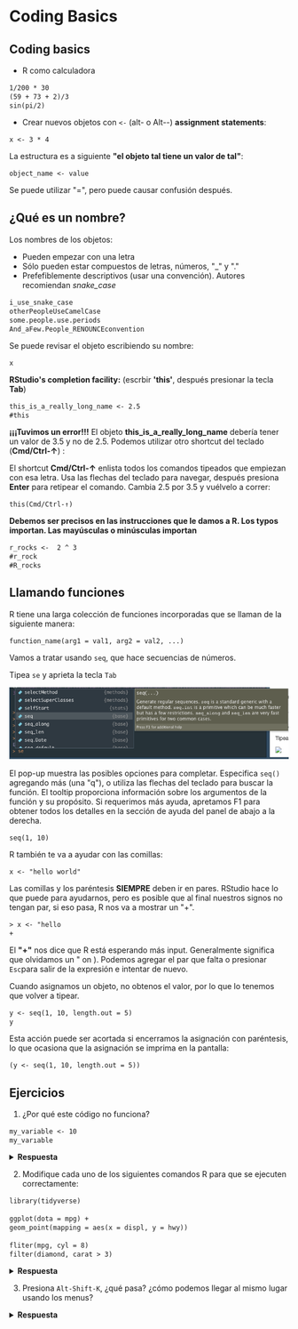 # Coding Basics
 
## Coding basics

* R como calculadora

```{r calculadora}
1/200 * 30
(59 + 73 + 2)/3
sin(pi/2)
```

* Crear nuevos objetos con `<-` (alt- o Alt--) **assignment statements**:
```{r objetos}
x <- 3 * 4
```

La estructura es a siguiente **"el objeto tal tiene un valor de tal"**:

```
object_name <- value
```

Se puede utilizar "=", pero puede causar confusión después.

## ¿Qué es un nombre?

Los nombres de los objetos:

* Pueden empezar con una letra
* Sólo pueden estar compuestos de letras, números, "_" y "."
* Prefefiblemente descriptivos (usar una convención). Autores recomiendan *snake_case*

```
i_use_snake_case
otherPeopleUseCamelCase
some.people.use.periods
And_aFew.People_RENOUNCEconvention
```

Se puede revisar el objeto escribiendo su nombre:

```{r}
x
```

**RStudio's completion facility:** (escrbir **'this'**, después presionar la tecla **Tab**)

```{r tab_ejemplo}
this_is_a_really_long_name <- 2.5
#this
```

**¡¡¡Tuvimos un error!!!**
El objeto **this_is_a_really_long_name** debería tener un valor de 3.5 y no de 2.5. Podemos utilizar otro shortcut del teclado (**Cmd/Ctrl-↑**) :


El shortcut **Cmd/Ctrl-↑** enlista todos los comandos tipeados que empiezan con esa letra. Usa las flechas del teclado para navegar, después presiona **Enter** para retipear el comando. Cambia 2.5 por 3.5 y vuélvelo a correr:

```
this(Cmd/Ctrl-↑) 
```

**Debemos ser precisos en las instrucciones que le damos a R. Los typos importan. Las mayúsculas o minúsculas importan**

```{r}
r_rocks <-  2 ^ 3
#r_rock
#R_rocks
```

## Llamando funciones

R tiene una larga colección de funciones incorporadas que se llaman de la siguiente manera:

```
function_name(arg1 = val1, arg2 = val2, ...)
```

Vamos a tratar usando `seq`, que hace secuencias de números.

Tipea `se` y aprieta la tecla `Tab`

![](se.png)

El pop-up muestra las posibles opciones para completar. Especifica `seq()` agregando más (una "q"), o utiliza las flechas del teclado para buscar la función. El tooltip proporciona información sobre los argumentos de la función y su propósito. Si requerimos más ayuda, apretamos F1 para obtener todos los detalles en la sección de ayuda del panel de abajo a la derecha. 

```{r}
seq(1, 10)
```

R también te va a ayudar con las comillas:

```
x <- "hello world" 
```

Las comillas y los paréntesis **SIEMPRE** deben ir en pares. RStudio hace lo que puede para ayudarnos, pero es posible que al final nuestros signos no tengan par, si eso pasa, R nos va a mostrar un "+".

```
> x <- "hello 
+
```

El  **"+"** nos dice que R está esperando más input. Generalmente significa que olvidamos un " on ). Podemos agregar el par que falta o presionar `Esc`para salir de la expresión e intentar de nuevo. 

Cuando asignamos un objeto, no obtenos el valor, por lo que lo tenemos que volver a tipear.

```{r}
y <- seq(1, 10, length.out = 5)
y
```

Esta acción puede ser acortada si encerramos la asignación con paréntesis, lo que ocasiona que la asignación se imprima en la pantalla:

```{r}
(y <- seq(1, 10, length.out = 5))
```


## Ejercicios 

1. ¿Por qué este código no funciona?

```
my_variable <- 10
my_varıable
```

<details>
<summary><b>Respuesta</b></summary>
<br>
Tiene un typo, una i sin punto
</details>



2. Modifique cada uno de los siguientes comandos R para que se ejecuten correctamente:



```
library(tidyverse)

ggplot(dota = mpg) +
geom_point(mapping = aes(x = displ, y = hwy))

fliter(mpg, cyl = 8)
filter(diamond, carat > 3)
```

<details>
<summary><b>Respuesta</b></summary>
<br>
 
```
 library(tidyverse)

ggplot(data = mpg) +
geom_point(mapping = aes(x = displ, y = hwy))

filter(mpg, cyl == 8)
filter(diamonds, carat > 3)
```
</details>


3. Presiona `Alt-Shift-K`, ¿qué pasa? ¿cómo podemos llegar al mismo lugar usando los menus?

<details>
<summary><b>Respuesta</b></summary>
<br>
![](altshiftk.png)

Podemos llegar ahí: **Tools > Keyboard Shortcuts Help**
</details>
